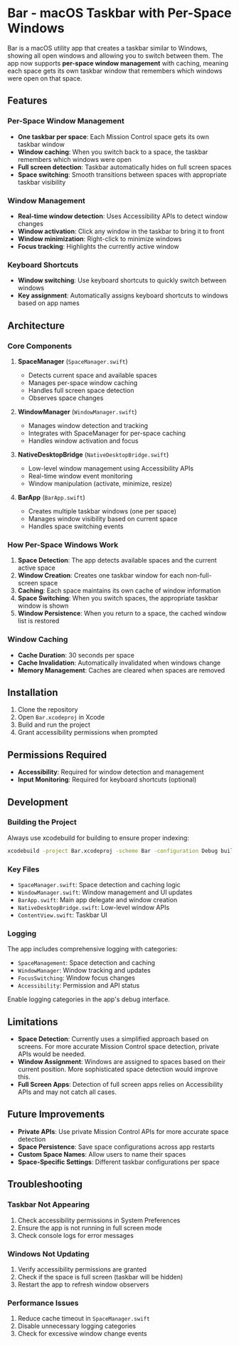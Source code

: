 # Bar - macOS Taskbar with Per-Space Windows

Bar is a macOS utility app that creates a taskbar similar to Windows, showing all open windows and allowing you to switch between them. The app now supports **per-space window management** with caching, meaning each space gets its own taskbar window that remembers which windows were open on that space.

## Features

### Per-Space Window Management
- **One taskbar per space**: Each Mission Control space gets its own taskbar window
- **Window caching**: When you switch back to a space, the taskbar remembers which windows were open
- **Full screen detection**: Taskbar automatically hides on full screen spaces
- **Space switching**: Smooth transitions between spaces with appropriate taskbar visibility

### Window Management
- **Real-time window detection**: Uses Accessibility APIs to detect window changes
- **Window activation**: Click any window in the taskbar to bring it to front
- **Window minimization**: Right-click to minimize windows
- **Focus tracking**: Highlights the currently active window

### Keyboard Shortcuts
- **Window switching**: Use keyboard shortcuts to quickly switch between windows
- **Key assignment**: Automatically assigns keyboard shortcuts to windows based on app names

## Architecture

### Core Components

1. **SpaceManager** (`SpaceManager.swift`)
   - Detects current space and available spaces
   - Manages per-space window caching
   - Handles full screen space detection
   - Observes space changes

2. **WindowManager** (`WindowManager.swift`)
   - Manages window detection and tracking
   - Integrates with SpaceManager for per-space caching
   - Handles window activation and focus

3. **NativeDesktopBridge** (`NativeDesktopBridge.swift`)
   - Low-level window management using Accessibility APIs
   - Real-time window event monitoring
   - Window manipulation (activate, minimize, resize)

4. **BarApp** (`BarApp.swift`)
   - Creates multiple taskbar windows (one per space)
   - Manages window visibility based on current space
   - Handles space switching events

### How Per-Space Windows Work

1. **Space Detection**: The app detects available spaces and the current active space
2. **Window Creation**: Creates one taskbar window for each non-full-screen space
3. **Caching**: Each space maintains its own cache of window information
4. **Space Switching**: When you switch spaces, the appropriate taskbar window is shown
5. **Window Persistence**: When you return to a space, the cached window list is restored

### Window Caching

- **Cache Duration**: 30 seconds per space
- **Cache Invalidation**: Automatically invalidated when windows change
- **Memory Management**: Caches are cleared when spaces are removed

## Installation

1. Clone the repository
2. Open `Bar.xcodeproj` in Xcode
3. Build and run the project
4. Grant accessibility permissions when prompted

## Permissions Required

- **Accessibility**: Required for window detection and management
- **Input Monitoring**: Required for keyboard shortcuts (optional)

## Development

### Building the Project

Always use xcodebuild for building to ensure proper indexing:

```bash
xcodebuild -project Bar.xcodeproj -scheme Bar -configuration Debug build
```

### Key Files

- `SpaceManager.swift`: Space detection and caching logic
- `WindowManager.swift`: Window management and UI updates
- `BarApp.swift`: Main app delegate and window creation
- `NativeDesktopBridge.swift`: Low-level window APIs
- `ContentView.swift`: Taskbar UI

### Logging

The app includes comprehensive logging with categories:
- `SpaceManagement`: Space detection and caching
- `WindowManager`: Window tracking and updates
- `FocusSwitching`: Window focus changes
- `Accessibility`: Permission and API status

Enable logging categories in the app's debug interface.

## Limitations

- **Space Detection**: Currently uses a simplified approach based on screens. For more accurate Mission Control space detection, private APIs would be needed.
- **Window Assignment**: Windows are assigned to spaces based on their current position. More sophisticated space detection would improve this.
- **Full Screen Apps**: Detection of full screen apps relies on Accessibility APIs and may not catch all cases.

## Future Improvements

- **Private APIs**: Use private Mission Control APIs for more accurate space detection
- **Space Persistence**: Save space configurations across app restarts
- **Custom Space Names**: Allow users to name their spaces
- **Space-Specific Settings**: Different taskbar configurations per space

## Troubleshooting

### Taskbar Not Appearing
1. Check accessibility permissions in System Preferences
2. Ensure the app is not running in full screen mode
3. Check console logs for error messages

### Windows Not Updating
1. Verify accessibility permissions are granted
2. Check if the space is full screen (taskbar will be hidden)
3. Restart the app to refresh window observers

### Performance Issues
1. Reduce cache timeout in `SpaceManager.swift`
2. Disable unnecessary logging categories
3. Check for excessive window change events 